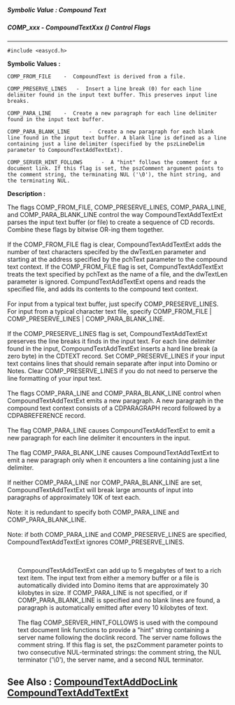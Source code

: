 ##### Symbolic Value : Compound Text
##### COMP_xxx - CompoundTextXxx () Control Flags
---
```
#include <easycd.h>
```

**Symbolic Values :**

	COMP_FROM_FILE	  -  CompoundText is derived from a file.

	COMP_PRESERVE_LINES	  -  Insert a line break (0) for each line delimiter found in the input text buffer. This preserves input line breaks.

	COMP_PARA_LINE	  -  Create a new paragraph for each line delimiter found in the input text buffer.

	COMP_PARA_BLANK_LINE	  -  Create a new paragraph for each blank line found in the input text buffer. A blank line is defined as a line containing just a line delimiter (specified by the pszLineDelim parameter to CompoundTextAddTextExt).

	COMP_SERVER_HINT_FOLLOWS	  -  A "hint" follows the comment for a document link. If this flag is set, the pszComment argument points to the comment string, the terminating NUL ('\0'), the hint string, and the terminating NUL.


**Description :**

The flags COMP_FROM_FILE, COMP_PRESERVE_LINES, COMP_PARA_LINE, and COMP_PARA_BLANK_LINE control the way CompoundTextAddTextExt parses the input text buffer (or file) to create a sequence of CD records. Combine these flags by bitwise OR-ing them together.<br>
<br>
If the COMP_FROM_FILE flag is clear, CompoundTextAddTextExt adds the number of text characters specifed by the dwTextLen parameter and starting at the address specified by the pchText parameter to the compound text context.  If the COMP_FROM_FILE flag is set, CompundTextAddTextExt treats the text specified by pchText as the name of a file, and the dwTextLen parameter is ignored.  CompundTextAddTextExt opens and reads the specified file, and adds its contents to the compound text context.<br>
<br>
For input from a typical text buffer, just specify COMP_PRESERVE_LINES.  For input from a typical character text file, specify COMP_FROM_FILE | COMP_PRESERVE_LINES | COMP_PARA_BLANK_LINE.  <br>
<br>
If the COMP_PRESERVE_LINES flag is set, CompoundTextAddTextExt preserves the line breaks it finds in the input text. For each line delimiter found in the input, CompoundTextAddTextExt inserts a hard line break (a zero byte) in the CDTEXT record. Set COMP_PRESERVE_LINES if your input text contains lines that should remain separate after input into Domino or Notes. Clear COMP_PRESERVE_LINES if you do not need to perserve the line formatting of your input text.<br>
<br>
The flags COMP_PARA_LINE and COMP_PARA_BLANK_LINE control when CompoundTextAddTextExt emits a new paragraph.  A new paragraph in the compound text context consists of a CDPARAGRAPH record followed by a CDPABREFERENCE record.<br>
<br>
The flag COMP_PARA_LINE causes CompoundTextAddTextExt to emit a new paragraph for each line delimiter it encounters in the input.<br>
<br>
The flag COMP_PARA_BLANK_LINE causes CompoundTextAddTextExt to emit a new paragraph only when it encounters a line containing just a line delimiter. <br>
<br>
If neither COMP_PARA_LINE nor COMP_PARA_BLANK_LINE are set, CompoundTextAddTextExt will break large amounts of input into paragraphs of approximately 10K of text each. <br>
<br>
Note: it is redundant to specify both COMP_PARA_LINE and COMP_PARA_BLANK_LINE.<br>
<br>
Note: if both COMP_PARA_LINE and COMP_PRESERVE_LINES are specified, CompoundTextAddTextExt ignores COMP_PRESERVE_LINES.
<ul><br>
<br>
CompoundTextAddTextExt can add up to 5 megabytes of text to a rich text item.  The input text from either a memory buffer or a file is automatically divided into Domino items that are approximately 30 kilobytes in size.  If COMP_PARA_LINE is not specified, or if COMP_PARA_BLANK_LINE is specified and no blank lines are found, a paragraph is automatically emitted after every 10 kilobytes of text.<br>
<br>
The flag COMP_SERVER_HINT_FOLLOWS is used with the compound text document link functions to provide a &quot;hint&quot; string containing a server name following the doclink record.  The server name follows the comment string.  If this flag is set, the pszComment parameter points to two consecutive NUL-terminated strings:  the comment string, the NUL terminator ('\0'), the server name, and a second NUL terminator.</ul>



**See Also :**
[CompoundTextAddDocLink](/domino-c-api-docs/reference/Func/CompoundTextAddDocLink)
[CompoundTextAddTextExt](/domino-c-api-docs/reference/Func/CompoundTextAddTextExt)
---
